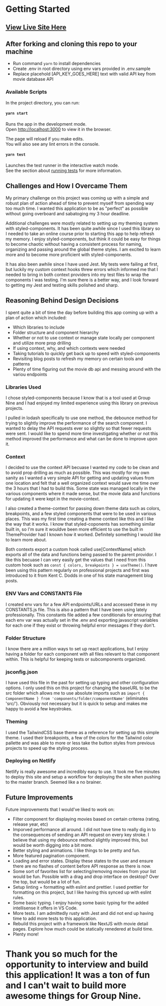 # Getting Started

## [View Live Site Here](https://bretts-movie-search.netlify.app/)

## After forking and cloning this repo to your machine

- Run command `yarn` to install dependencies
- Create .env in root directory using env vars provided in .env.sample
- Replace placehold [API_KEY_GOES_HERE] text with valid API key from movie
  database API

### Available Scripts

In the project directory, you can run:

#### `yarn start`

Runs the app in the development mode.\
Open [http://localhost:3000](http://localhost:3000) to view it in the browser.

The page will reload if you make edits.\
You will also see any lint errors in the console.

#### `yarn test`

Launches the test runner in the interactive watch mode.\
See the section about [running tests](https://facebook.github.io/create-react-app/docs/running-tests)
for more information.

## Challenges and How I Overcame Them

My primary challenge on this project was coming up with a simple and robust plan
of action ahead of time to prevent myself from spending way too much time. I
wanted this application to be as "perfect" as possible without going overboard
and sabatoging my 3 hour deadline.

Additional challenges were mostly related to setting up my theming system with
styled-components. It has been quite awhile since I used this library so I
needed to take an online course prior to starting this app to help refresh my
memory. I enjoy styled-components, but think it could be easy for things to
become chaotic without having a consistent process for naming, organizing and
passing around the global theme styles. I am excited to learn more and to become
more proficient with styled-components.

It has also been awhile since I have used Jest. My tests were failing at first,
but luckily my custom context hooks threw errors which informed me that I needed
to bring in both context providers into my test files to wrap the components I
was testing. I'm sure there is a better way, and I look forward to getting my
Jest and testing skills polished and sharp.

## Reasoning Behind Design Decisions

I spent quite a bit of time the day before building this app coming up with a
plan of action which included:

- Which libraries to include
- Folder structure and component hierarchy
- Whether or not to use context or manage state locally per component and
  utilize more prop drilling
- If using context, why, and which contexts were needed
- Taking tutorials to quickly get back up to speed with styled-components
- Revisiting blog posts to refresh my memory on certain tools and patterns
- Plenty of time figuring out the movie db api and messing around with the
  variou endpoints

### Libraries Used

I chose styled-components because I know that is a tool used at Group Nine and I
had enjoyed my limited experience using this library on previous projects.

I pulled in lodash specifically to use one method, the debounce method for
trying to slightly improve the performance of the search component. I wanted to
delay the API requests ever so slightly so that fewer requests were sent. I
would like to spend more time investigating whether or not this method improved
the performance and what can be done to improve upon it.

### Context

I decided to use the context API becuase I wanted my code to be clean and to
avoid prop drilling as much as possible. This was mostly for my own sanity as I
wanted a very simple API for getting and updating values from one location and
felt that a well organized context would save me time over the 3 hours that I
had to build this. Some state was managed locally in the various components
where it made sense, but the movie data and functions for updating it were kept
in the movie-context.

I also created a theme-context for passing down theme data such as colors,
breakpoints, and a few styled components that were to be used in various places.
This was my first time creating a theme context like this and I like the way
that it works. I know that styled-coponents has something similar built in, so
I'm sure it wouldve been more efficient to use the built in ThemeProvider had I
known how it worked. Definitely something I would like to learn more about.

Both contexts export a custom hook called use[ContextName] which exports all of
the data and functions being passed to the parent providor. I like this becuase
I can very easily get the values that I need from this custom hook such as
`const { colors, breakpoints } = useTheme()`. I have been using this pattern
regularly on professional projects and first was introduced to it from Kent C.
Dodds in one of his state management blog posts.

### ENV Vars and CONSTANTS File

I created env vars for a few API endpoints/URLs and accessed these in my
CONSTANTS.js file. This is also a pattern that I have been using lately
professionally. This constants file added a few conditionals for ensuring that
each env var was actually set in the .env and exporting javascript variables for
each one if they exist or throwing helpful error messages if they don't.

### Folder Structure

I know there are a million ways to set up react applications, but I enjoy having
a folder for each component with all files relevant to that component within.
This is helpful for keeping tests or subcomponents organized.

### jsconfig.json

I have used this file in the past for setting up typing and other configuration
options. I only used this on this project for changing the baseURL to be the src
folder which allows me to use absolute imports such as
`import { ComponentName } from 'components/folder/componentName'` (eliminates
'src/'). Obviously not necessary but it is quick to setup and makes me happy to
avoid a few keystrokes.

### Theming

I used the TailwindCSS base theme as a reference for setting up this simple
theme. I used their breakpoints, a few of the colors for the Tailwind color
pallette and was able to more or less take the button styles from previous
projects to speed up the styling process.

### Deploying on Netlify

Netlify is really awesome and incredibly easy to use. It took me five minutes to
deploy this site and setup a workflow for deploying the site when pushing to the
master branch. Seemed like a no brainer.

## Future Improvements

Future improvements that I would've liked to work on:

- Filter component for displaying movies based on certain criterea (rating,
  release year, etc)
- Imporved performance all around. I did not have time to really dig in to the
  consequences of sending an API request on every key stroke. I believe that
  using my debounce method slightly improved this, but would be worth digging
  into a bit more.
- Better styling and animations. I like things to be pretty and fun.
- More featured pagination component.
- Loading and error states. Display these states to the user and ensure there
  are no flashes of content before API response as there is now.
- Some sort of favorites list for selecting/removing movies from your list would
  be fun. Possible with a drag and drop interface on desktop? Over the top, but
  would be a lot of fun.
- Setup linting + formatting with eslint and prettier. I used prettier for
  formatting on this project, but I like having this synced up with eslint
  rules.
- Some basic typing. I enjoy having some basic typing for the added intellisense
  it offers in VS Code.
- More tests. I am admittedly rusty with Jest and did not end up having time to
  add more tests to this application.
- Rebuild this project with a framework like NextJS with movie detail pages.
  Explore how much could be statically renedered at build time.
- Plenty more!

# Thank you so much for the opportunity to interview and build this application! It was a ton of fun and I can't wait to build more awesome things for Group Nine.